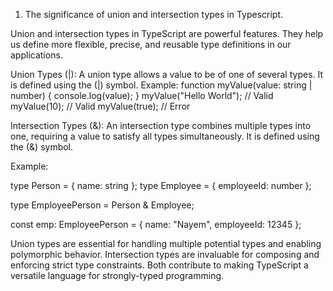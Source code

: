 1. The significance of union and intersection types in Typescript.

Union and intersection types in TypeScript are powerful features. They help us define more flexible, precise, and reusable type definitions in our applications. 

Union Types (|):
A union type allows a value to be of one of several types. It is defined using the (|) symbol.
Example:
function myValue(value: string | number) {
    console.log(value);
}
myValue("Hello World"); // Valid
myValue(10); // Valid
myValue(true); // Error

Intersection Types (&):
An intersection type combines multiple types into one, requiring a value to satisfy all types simultaneously. It is defined using the (&) symbol.

Example: 

type Person = { name: string };
type Employee = { employeeId: number };

type EmployeePerson = Person & Employee;

const emp: EmployeePerson = {
    name: "Nayem",
    employeeId: 12345
};


Union types are essential for handling multiple potential types and enabling polymorphic behavior. Intersection types are invaluable for composing and enforcing strict type constraints. Both contribute to making TypeScript a versatile language for strongly-typed programming.